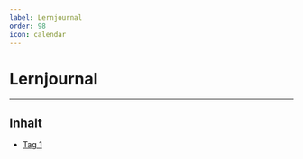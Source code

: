 ```yaml
---
label: Lernjournal
order: 98
icon: calendar
---
```


# Lernjournal

---

## Inhalt

- [Tag 1](./1)




